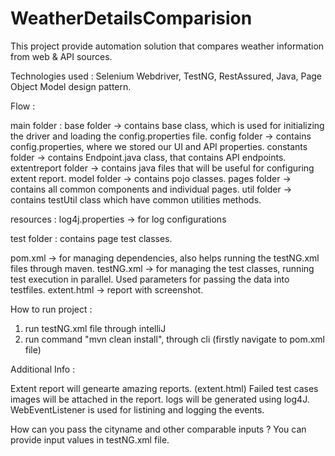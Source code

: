 # WeatherDetailsComparision

This project provide automation solution that compares weather information from web & API
sources.

Technologies used : Selenium Webdriver, TestNG, RestAssured, Java, Page Object Model design pattern.

Flow : 

main folder : 
      base folder -> contains base class, which is used for initializing the driver and loading the config.properties file.
      config folder -> contains config.properties, where we stored our UI and API properties.
      constants folder -> contains Endpoint.java class, that contains API endpoints. 
      extentreport folder -> contains java files that will be useful for configuring extent report.
      model folder -> contains pojo classes.
      pages folder -> contains all common components and individual pages.
      util folder -> contains testUtil class which have common utilities methods.
      
resources : 
      log4j.properties -> for log configurations 
      
test folder :
      contains page test classes.
      
pom.xml -> for managing dependencies, also helps running the testNG.xml files through maven.
testNG.xml -> for managing the test classes, running test execution in parallel. Used parameters for passing the data into testfiles.
extent.html -> report with screenshot.
      
How to run project : 

1. run testNG.xml file through intelliJ
2. run command "mvn clean install", through cli (firstly navigate to pom.xml file)

Additional Info : 

Extent report will genearte amazing reports. (extent.html)
Failed test cases images will be attached in the report.
logs will be generated using log4J.
WebEventListener is used for listining and logging the events.

How can you pass the cityname and other comparable inputs ?
You can provide input values in testNG.xml file.


      
      
